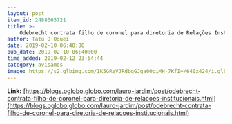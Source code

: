 ```yaml
---
layout: post
item_id: 2488065721
title: >-
    Odebrecht contrata filho de coronel para diretoria de Relações Institucionais : Lauro Jardim
author: Tatu D'Oquei
date: 2019-02-10 06:40:00
pub_date: 2019-02-10 06:40:00
time_added: 2019-02-12 23:54:44
category: avisamos
image: https://s2.glbimg.com/1K5GReVJRdbgGJga00oiMH-7KfI=/640x424/i.glbimg.com/og/ig/infoglobo1/f/original/2019/02/08/76618977_pa_sao_paulo_sp_08-05-2018_-_sede_da_odebrecht_no_bairro_do_butanta_em_sao_paulo._fot.jpg
---
```


**Link:** [https://blogs.oglobo.globo.com/lauro-jardim/post/odebrecht-contrata-filho-de-coronel-para-diretoria-de-relacoes-institucionais.html](https://blogs.oglobo.globo.com/lauro-jardim/post/odebrecht-contrata-filho-de-coronel-para-diretoria-de-relacoes-institucionais.html)

